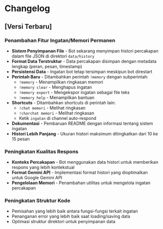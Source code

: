 # Changelog

## [Versi Terbaru]

### Penambahan Fitur Ingatan/Memori Permanen

- **Sistem Penyimpanan File** - Bot sekarang menyimpan histori percakapan dalam file JSON di direktori `data/history`
- **Format Data Terstruktur** - Data percakapan disimpan dengan metadata lengkap (peran, pesan, timestamp)
- **Persistensi Data** - Ingatan bot tetap tersimpan meskipun bot direstart
- **Perintah Baru** - Ditambahkan perintah `!memory` dengan subperintah:
  - `!memory` - Menampilkan ringkasan memori
  - `!memory clear` - Menghapus ingatan
  - `!memory export` - Mengekspor ingatan sebagai file teks
  - `!memory help` - Menampilkan bantuan
- **Shortcuts** - Ditambahkan shortcuts di perintah lain:
  - `!chat memori` - Melihat ringkasan
  - `!charchat memori` - Melihat ringkasan
  - Ketik `ingatan` di channel auto-respond
- **Dokumentasi** - Pembaruan README dengan informasi tentang sistem ingatan
- **Histori Lebih Panjang** - Ukuran histori maksimum ditingkatkan dari 10 ke 15 pesan

### Peningkatan Kualitas Respons

- **Konteks Percakapan** - Bot menggunakan data histori untuk memberikan respons yang lebih kontekstual
- **Format Gemini API** - Implementasi format histori yang dioptimalkan untuk Google Gemini API
- **Pengelolaan Memori** - Penambahan utilitas untuk mengelola ingatan percakapan

### Peningkatan Struktur Kode

- Pemisahan yang lebih baik antara fungsi-fungsi terkait ingatan
- Penanganan error yang lebih baik saat loading/saving data
- Optimasi struktur direktori untuk penyimpanan data 
